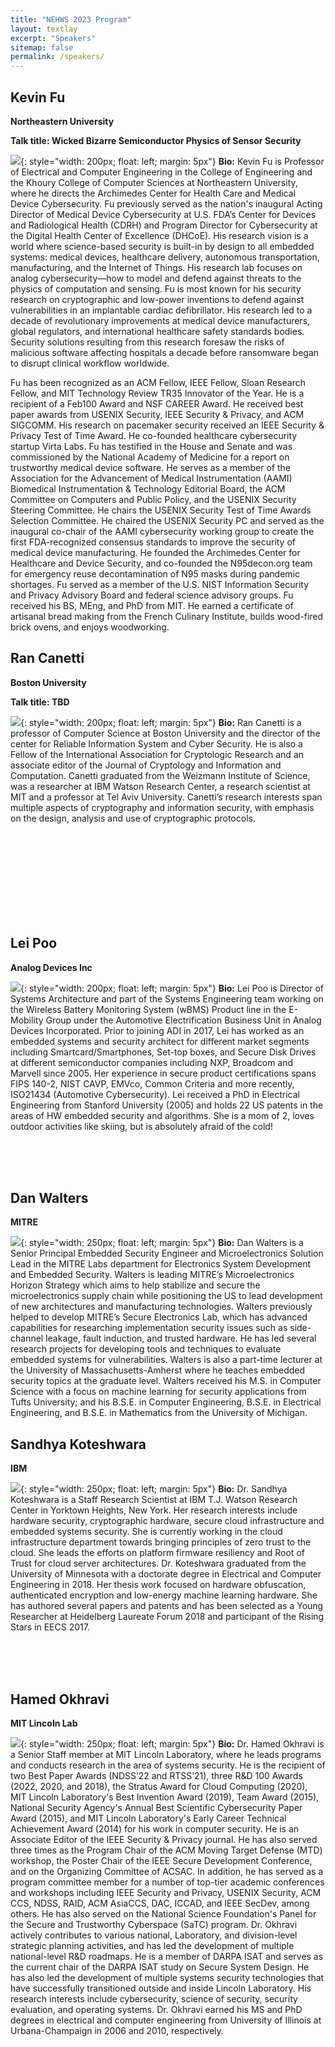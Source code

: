```yaml
---
title: "NEHWS 2023 Program"
layout: textlay
excerpt: "Speakers"
sitemap: false
permalink: /speakers/
---
```


## Kevin Fu
**Northeastern University**

**Talk title: Wicked Bizarre Semiconductor Physics of Sensor Security**

![](../images/kevin-fu.jpg){: style="width: 200px; float: left;
margin: 5px"} **Bio:** Kevin Fu is Professor of Electrical and
Computer Engineering in the College of Engineering and the Khoury
College of Computer Sciences at Northeastern University, where he
directs the Archimedes Center for Health Care and Medical Device
Cybersecurity. Fu previously served as the nation's inaugural Acting
Director of Medical Device Cybersecurity at U.S. FDA’s Center for
Devices and Radiological Health (CDRH) and Program Director for
Cybersecurity at the Digital Health Center of Excellence (DHCoE). His
research vision is a world where science-based security is built-in by
design to all embedded systems: medical devices, healthcare delivery,
autonomous transportation, manufacturing, and the Internet of
Things. His research lab focuses on analog cybersecurity—how to model
and defend against threats to the physics of computation and
sensing. Fu is most known for his security research on cryptographic
and low-power inventions to defend against vulnerabilities in an
implantable cardiac defibrillator. His research led to a decade of
revolutionary improvements at medical device manufacturers, global
regulators, and international healthcare safety standards
bodies. Security solutions resulting from this research foresaw the
risks of malicious software affecting hospitals a decade before
ransomware began to disrupt clinical workflow worldwide.

Fu has been recognized as an ACM Fellow, IEEE Fellow, Sloan Research
Fellow, and MIT Technology Review TR35 Innovator of the Year. He is a
recipient of a Feb100 Award and NSF CAREER Award. He received best
paper awards from USENIX Security, IEEE Security & Privacy, and ACM
SIGCOMM. His research on pacemaker security received an IEEE Security
& Privacy Test of Time Award. He co-founded healthcare cybersecurity
startup Virta Labs. Fu has testified in the House and Senate and was
commissioned by the National Academy of Medicine for a report on
trustworthy medical device software. He serves as a member of the
Association for the Advancement of Medical Instrumentation (AAMI)
Biomedical Instrumentation & Technology Editorial Board, the ACM
Committee on Computers and Public Policy, and the USENIX Security
Steering Committee. He chairs the USENIX Security Test of Time Awards
Selection Committee. He chaired the USENIX Security PC and served as
the inaugural co-chair of the AAMI cybersecurity working group to
create the first FDA-recognized consensus standards to improve the
security of medical device manufacturing. He founded the Archimedes
Center for Healthcare and Device Security, and co-founded the
N95decon.org team for emergency reuse decontamination of N95 masks
during pandemic shortages. Fu served as a member of the U.S. NIST
Information Security and Privacy Advisory Board and federal science
advisory groups. Fu received his BS, MEng, and PhD from MIT. He earned
a certificate of artisanal bread making from the French Culinary
Institute, builds wood-fired brick ovens, and enjoys woodworking.

## Ran Canetti
**Boston University**

**Talk title: TBD**

![](../images/ran-canetti.jpg){: style="width: 200px; float: left;
margin: 5px"} **Bio:** Ran Canetti is a professor of Computer Science
at Boston University and the director of the center for Reliable
Information System and Cyber Security. He is also a Fellow of the
International Association for Cryptologic Research and an associate
editor of the Journal of Cryptology and Information and
Computation. Canetti graduated from the Weizmann Institute of Science,
was a researcher at IBM Watson Research Center, a research scientist
at MIT and a professor at Tel Aviv University. Canetti’s research
interests span multiple aspects of cryptography and information
security, with emphasis on the design, analysis and use of
cryptographic protocols.

<BR>
<BR>
<BR>
<BR>
<BR>
<BR>
<BR>
<BR>

## Lei Poo
**Analog Devices Inc**

![](../images/lei-poo.jpg){: style="width: 200px; float: left; margin:
5px"} **Bio:** Lei Poo is Director of Systems Architecture and part of
the Systems Engineering team working on the Wireless Battery
Monitoring System (wBMS) Product line in the E-Mobility Group under
the Automotive Electrification Business Unit in Analog Devices
Incorporated. Prior to joining ADI in 2017, Lei has worked as an
embedded systems and security architect for different market segments
including Smartcard/Smartphones, Set-top boxes, and Secure Disk Drives
at different semiconductor companies including NXP, Broadcom and
Marvell since 2005. Her experience in secure product certifications
spans FIPS 140-2, NIST CAVP, EMVco, Common Criteria and more recently,
ISO21434 (Automotive Cybersecurity). Lei received a PhD in Electrical
Engineering from Stanford University (2005) and holds 22 US patents in
the areas of HW embedded security and algorithms. She is a mom of 2,
loves outdoor activities like skiing, but is absolutely afraid of the
cold!

<BR>
<BR>
<BR>

## Dan Walters
**MITRE**

![](../images/dan-walters.png){: style="width: 250px; float: left; margin:
5px"} **Bio:** Dan Walters is a Senior Principal Embedded Security Engineer 
and Microelectronics Solution Lead in the MITRE Labs department for 
Electronics System Development and Embedded Security. Walters is leading 
MITRE’s Microelectronics Horizon Strategy which aims to help stabilize and 
secure the microelectronics supply chain while positioning the US to lead 
development of new architectures and manufacturing technologies. Walters 
previously helped to develop MITRE’s Secure Electronics Lab, which has 
advanced capabilities for researching implementation security issues such 
as side-channel leakage, fault induction, and trusted hardware. He has led 
several research projects for developing tools and techniques to evaluate 
embedded systems for vulnerabilities. Walters is also a part-time lecturer 
at the University of Massachusetts-Amherst where he teaches embedded 
security topics at the graduate level. Walters received his M.S. in Computer 
Science with a focus on machine learning for security applications from Tufts 
University; and his B.S.E. in Computer Engineering, B.S.E. in Electrical 
Engineering, and B.S.E. in Mathematics from the University of Michigan.

## Sandhya Koteshwara
**IBM**

![](../images/sandhya-koteshwara.jpg){: style="width: 250px; float: left; margin:
5px"} **Bio:** Dr. Sandhya Koteshwara is a Staff Research Scientist at IBM T.J. 
Watson Research Center in Yorktown Heights, New York. Her research interests 
include hardware security, cryptographic hardware, secure cloud infrastructure 
and embedded systems security. She is currently working in the cloud 
infrastructure department towards bringing principles of zero trust to the cloud. 
She leads the efforts on platform firmware resiliency and Root of Trust for cloud 
server architectures. Dr. Koteshwara graduated from the University of Minnesota 
with a doctorate degree in Electrical and Computer Engineering in 2018. Her 
thesis work focused on hardware obfuscation, authenticated encryption and 
low-energy machine learning hardware. She has authored several papers and 
patents and has been selected as a Young Researcher at Heidelberg Laureate 
Forum 2018 and participant of the Rising Stars in EECS 2017.

<BR>
<BR>
<BR>

## Hamed Okhravi 
**MIT Lincoln Lab**

![](../images/hamed-okhravi.jpg){: style="width: 250px; float: left; margin:
5px"} **Bio:** Dr. Hamed Okhravi is a Senior Staff member at MIT Lincoln 
Laboratory, where he leads programs and conducts research in the area of 
systems security. He is the recipient of two Best Paper Awards (NDSS’22 
and RTSS’21), three R&D 100 Awards (2022, 2020, and 2018), the Stratus 
Award for Cloud Computing (2020), MIT Lincoln Laboratory's Best Invention 
Award (2019), Team Award (2015), National Security Agency's Annual Best 
Scientific Cybersecurity Paper Award (2015), and MIT Lincoln Laboratory's 
Early Career Technical Achievement Award (2014) for his work in computer 
security. He is an Associate Editor of the IEEE Security & Privacy journal. 
He has also served three times as the Program Chair of the ACM Moving 
Target Defense (MTD) workshop, the Poster Chair of the IEEE Secure 
Development Conference, and on the Organizing Committee of ACSAC. 
In addition, he has served as a program committee member for a number 
of top-tier academic conferences and workshops including IEEE Security 
and Privacy, USENIX Security, ACM CCS, NDSS, RAID, ACM AsiaCCS, 
DAC, ICCAD, and IEEE SecDev, among others. He has also served on 
the National Science Foundation's Panel for the Secure and Trustworthy 
Cyberspace (SaTC) program. Dr. Okhravi actively contributes to various 
national, Laboratory, and division-level strategic planning activities, and 
has led the development of multiple national-level R&D roadmaps. He is 
a member of DARPA ISAT and serves as the current chair of the DARPA 
ISAT study on Secure System Design. He has also led the development 
of multiple systems security technologies that have successfully transitioned 
outside and inside Lincoln Laboratory. His research interests include 
cybersecurity, science of security, security evaluation, and operating 
systems. Dr. Okhravi earned his MS and PhD degrees in electrical and 
computer engineering from University of Illinois at Urbana-Champaign in 
2006 and 2010, respectively.
